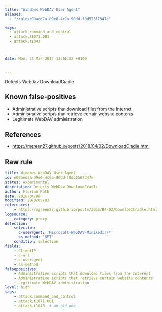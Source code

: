 ```yaml
---
title: "Windows WebDAV User Agent"
aliases:
  - "/rule/e09aed7a-09e0-4c9a-90dd-f0d52507347e"

tags:
  - attack.command_and_control
  - attack.t1071.001
  - attack.t1043



date: Mon, 13 Mar 2017 13:51:32 +0100


---
```


Detects WebDav DownloadCradle

<!--more-->


## Known false-positives

* Administrative scripts that download files from the Internet
* Administrative scripts that retrieve certain website contents
* Legitimate WebDAV administration



## References

* https://mgreen27.github.io/posts/2018/04/02/DownloadCradle.html


## Raw rule
```yaml
title: Windows WebDAV User Agent
id: e09aed7a-09e0-4c9a-90dd-f0d52507347e
status: experimental
description: Detects WebDav DownloadCradle
author: Florian Roth
date: 2018/04/06
modified: 2020/09/03
references:
    - https://mgreen27.github.io/posts/2018/04/02/DownloadCradle.html
logsource:
    category: proxy
detection:
    selection:
      c-useragent: 'Microsoft-WebDAV-MiniRedir/*'
      cs-method: 'GET'
    condition: selection
fields:
    - ClientIP
    - c-uri
    - c-useragent
    - cs-method
falsepositives:
    - Administrative scripts that download files from the Internet
    - Administrative scripts that retrieve certain website contents
    - Legitimate WebDAV administration
level: high
tags:
    - attack.command_and_control
    - attack.t1071.001
    - attack.t1043  # an old one
```
